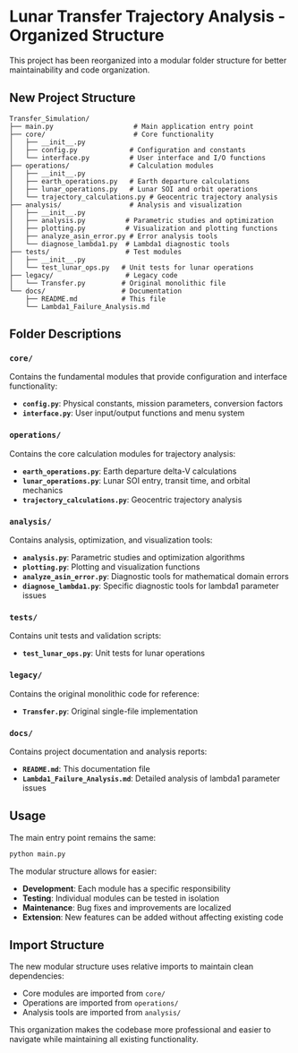 # Lunar Transfer Trajectory Analysis - Organized Structure

This project has been reorganized into a modular folder structure for better maintainability and code organization.

## New Project Structure

```
Transfer_Simulation/
├── main.py                    # Main application entry point
├── core/                      # Core functionality
│   ├── __init__.py
│   ├── config.py             # Configuration and constants
│   └── interface.py          # User interface and I/O functions
├── operations/               # Calculation modules
│   ├── __init__.py
│   ├── earth_operations.py   # Earth departure calculations
│   ├── lunar_operations.py   # Lunar SOI and orbit operations
│   └── trajectory_calculations.py # Geocentric trajectory analysis
├── analysis/                 # Analysis and visualization
│   ├── __init__.py
│   ├── analysis.py          # Parametric studies and optimization
│   ├── plotting.py          # Visualization and plotting functions
│   ├── analyze_asin_error.py # Error analysis tools
│   └── diagnose_lambda1.py  # Lambda1 diagnostic tools
├── tests/                   # Test modules
│   ├── __init__.py
│   └── test_lunar_ops.py   # Unit tests for lunar operations
├── legacy/                  # Legacy code
│   └── Transfer.py         # Original monolithic file
└── docs/                   # Documentation
    ├── README.md           # This file
    └── Lambda1_Failure_Analysis.md
```

## Folder Descriptions

### `core/`
Contains the fundamental modules that provide configuration and interface functionality:
- **`config.py`**: Physical constants, mission parameters, conversion factors
- **`interface.py`**: User input/output functions and menu system

### `operations/`
Contains the core calculation modules for trajectory analysis:
- **`earth_operations.py`**: Earth departure delta-V calculations
- **`lunar_operations.py`**: Lunar SOI entry, transit time, and orbital mechanics
- **`trajectory_calculations.py`**: Geocentric trajectory analysis

### `analysis/`
Contains analysis, optimization, and visualization tools:
- **`analysis.py`**: Parametric studies and optimization algorithms
- **`plotting.py`**: Plotting and visualization functions
- **`analyze_asin_error.py`**: Diagnostic tools for mathematical domain errors
- **`diagnose_lambda1.py`**: Specific diagnostic tools for lambda1 parameter issues

### `tests/`
Contains unit tests and validation scripts:
- **`test_lunar_ops.py`**: Unit tests for lunar operations

### `legacy/`
Contains the original monolithic code for reference:
- **`Transfer.py`**: Original single-file implementation

### `docs/`
Contains project documentation and analysis reports:
- **`README.md`**: This documentation file
- **`Lambda1_Failure_Analysis.md`**: Detailed analysis of lambda1 parameter issues

## Usage

The main entry point remains the same:

```bash
python main.py
```

The modular structure allows for easier:
- **Development**: Each module has a specific responsibility
- **Testing**: Individual modules can be tested in isolation
- **Maintenance**: Bug fixes and improvements are localized
- **Extension**: New features can be added without affecting existing code

## Import Structure

The new modular structure uses relative imports to maintain clean dependencies:
- Core modules are imported from `core/`
- Operations are imported from `operations/`
- Analysis tools are imported from `analysis/`

This organization makes the codebase more professional and easier to navigate while maintaining all existing functionality.